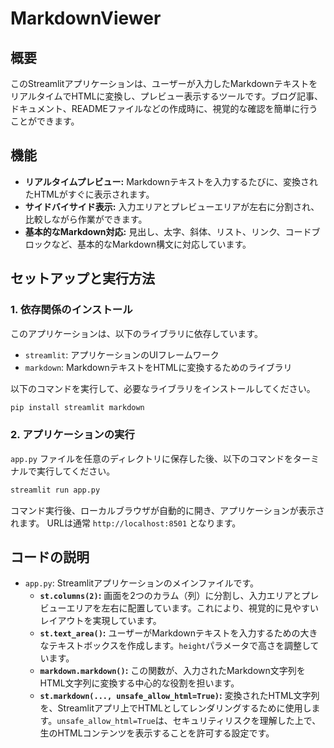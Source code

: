 
# MarkdownViewer

## 概要

このStreamlitアプリケーションは、ユーザーが入力したMarkdownテキストをリアルタイムでHTMLに変換し、プレビュー表示するツールです。ブログ記事、ドキュメント、READMEファイルなどの作成時に、視覚的な確認を簡単に行うことができます。

## 機能

- **リアルタイムプレビュー:** Markdownテキストを入力するたびに、変換されたHTMLがすぐに表示されます。
- **サイドバイサイド表示:** 入力エリアとプレビューエリアが左右に分割され、比較しながら作業ができます。
- **基本的なMarkdown対応:** 見出し、太字、斜体、リスト、リンク、コードブロックなど、基本的なMarkdown構文に対応しています。

## セットアップと実行方法

### 1. 依存関係のインストール

このアプリケーションは、以下のライブラリに依存しています。

- `streamlit`: アプリケーションのUIフレームワーク
- `markdown`: MarkdownテキストをHTMLに変換するためのライブラリ

以下のコマンドを実行して、必要なライブラリをインストールしてください。

```bash
pip install streamlit markdown
````

### 2\. アプリケーションの実行

`app.py` ファイルを任意のディレクトリに保存した後、以下のコマンドをターミナルで実行してください。

```bash
streamlit run app.py
```

コマンド実行後、ローカルブラウザが自動的に開き、アプリケーションが表示されます。
URLは通常 `http://localhost:8501` となります。

## コードの説明

  - `app.py`: Streamlitアプリケーションのメインファイルです。
      - **`st.columns(2)`:** 画面を2つのカラム（列）に分割し、入力エリアとプレビューエリアを左右に配置しています。これにより、視覚的に見やすいレイアウトを実現しています。
      - **`st.text_area()`:** ユーザーがMarkdownテキストを入力するための大きなテキストボックスを作成します。`height`パラメータで高さを調整しています。
      - **`markdown.markdown()`:** この関数が、入力されたMarkdown文字列をHTML文字列に変換する中心的な役割を担います。
      - **`st.markdown(..., unsafe_allow_html=True)`:** 変換されたHTML文字列を、Streamlitアプリ上でHTMLとしてレンダリングするために使用します。`unsafe_allow_html=True`は、セキュリティリスクを理解した上で、生のHTMLコンテンツを表示することを許可する設定です。

<!-- end list -->

```
```
